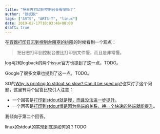 ```yaml
---
title: "把日志打印到控制台会很慢吗？"
author: "颇忒脱"
tags: ["ARTS", "ARTS-T", "linux"]
date: 2019-02-17T10:03:48+08:00
draft: true
---
```


<!--more-->

在[容器打印日志到控制台阻塞的排障][docker-console-logging-hangs]的时候看到一个观点：

> 把日志打印到控制台要比打印到文件慢，而且是非常慢。

log4j2和logback的两个issue官方也提到了这一点，TODO。

Google了很多文章也提到了这一点，TODO。

SO的[Why is printing to stdout so slow? Can it be sped up?][so-3857052]也探讨了这个问题，这里有两个回答比较引人注意：

* 一个回答是[打印到stdout就是慢，而且没法进一步提升][so-answer-1]。
* 一个回答是[打印到stdout慢是因为终端的关系，换一个快速的终端就能提升][so-answer-2]。

我倾向于第二个回答。

linux的stdout的实现到底是如何的？TODO

[docker-console-logging-hangs]: ../docker-console-logging-hangs
[so-3857052]: https://stackoverflow.com/questions/3857052/why-is-printing-to-stdout-so-slow-can-it-be-sped-up
[so-answer-1]: https://stackoverflow.com/a/3857543/1287790
[so-answer-2]: https://stackoverflow.com/a/3860319/1287790
